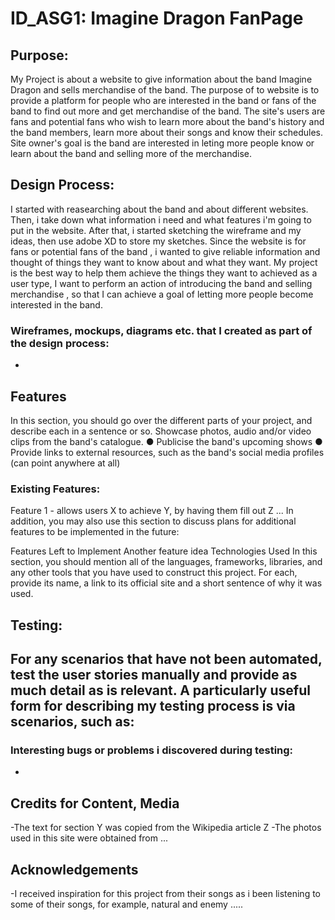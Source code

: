 # ID_ASG1: Imagine Dragon FanPage

## Purpose:
My Project is about a website to give information about the band Imagine Dragon and sells merchandise of the band. The purpose of to website is to provide a platform for people who are interested in the band or fans of the band to find out more and get merchandise of the band. The site's users are fans and potential fans who wish to learn more about the band's history and the band members, learn more about their songs and know their schedules. Site owner's goal is the band are interested in leting more people know or learn about the band and selling more of the merchandise.

## Design Process:
I started with reasearching about the band and about different websites. Then,  i take down what information i need and what features i'm going to put in the website. After that, i started sketching the wireframe and my ideas, then use adobe XD to store my sketches. Since the website is for fans or potential fans of the band , i wanted to give reliable information and thought of things they want to know about and what they want. My project is the best way to help them achieve the things they want to achieved as a user type, I want to perform an action of introducing the band and selling merchandise , so that I can achieve a goal of letting more people become interested in the band.

### Wireframes, mockups, diagrams etc. that I created as part of the design process:
-

## Features
In this section, you should go over the different parts of your project, and describe each in a sentence or so.
Showcase photos, audio and/or video clips from the band's catalogue.
● Publicise the band's upcoming shows 
● Provide links to external resources, such as the band's social media profiles (can
point anywhere at all)

### Existing Features:
Feature 1 - allows users X to achieve Y, by having them fill out Z
...
In addition, you may also use this section to discuss plans for additional features to be implemented in the future:

Features Left to Implement
Another feature idea
Technologies Used
In this section, you should mention all of the languages, frameworks, libraries, and any other tools that you have used to construct this project. For each, provide its name, a link to its official site and a short sentence of why it was used.

## Testing:
For any scenarios that have not been automated, test the user stories manually and provide as much detail as is relevant. A particularly useful form for describing my testing process is via scenarios, such as:
-


### Interesting bugs or problems i discovered during testing:
-

## Credits for Content, Media
-The text for section Y was copied from the Wikipedia article Z
-The photos used in this site were obtained from ...

## Acknowledgements
-I received inspiration for this project from their songs as i been listening to some of their songs, for example, natural and enemy .....
